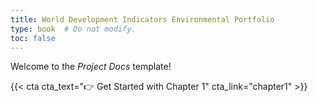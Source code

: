 ```yaml
---
title: World Development Indicators Environmental Portfolio
type: book  # Do not modify.
toc: false
---
```


Welcome to the _Project Docs_ template!

{{< cta cta_text="👉 Get Started with Chapter 1" cta_link="chapter1" >}}
